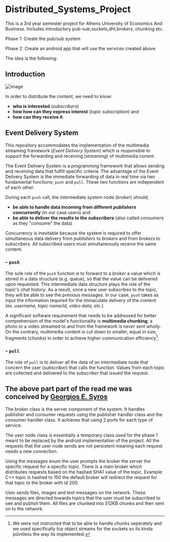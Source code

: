 # Distributed_Systems_Project

This is a 3rd year semester project for Athens University of Economics And Business. 
Includes introductory pub-sub,sockets,dht,brokers, chunking etc. 



Phase 1: Create the pub/sub system 




Phase 2: Create an android app that will use the services created above.





The idea is the following: 

## Introduction
![image](https://user-images.githubusercontent.com/83087431/163029057-25537434-6e3c-4f19-af4f-2e512d87facd.png)

In order to distribute the content, we need to know: 
- **who is interested** (_subscribers_)
- **how how can they express interest** (_topic subscription_) and
- **how can they receive it**.

## Event Delivery System

This repository accommodates the implementation of the multimedia streaming framework (_Event Delivery System_) which is responsible to support the forwarding and receiving (_streaming_) of multimedia conent. 

The Event Delivery System is a programming framework that allows sending and receiving data that fulfill specific criteria. The advantage of the Event Delivery System is the immediate forwarding of data in real time via two fundamental functions; `push` and `pull`. These two functions are independent of each other. 

During each `push` call, the intermediate system node (_broker_) should;
- **be able to handle data incoming from different _publishers_ concurrently** (in our case users) and
- **be able to deliver the results to the _subscribers_** (also called _consumers_ as they "consume" the data)

Concurrency is inevitable because the system is required to offer simultaneous data delivery from _publishers_ to _brokers_ and from _brokers_ to _subscribers_. All subscribed users must simultaneously receive the same content.

### - `push`

The sole role of the `push` function is to forward to a _broker_ a value which is stored in a data structure (e.g. queue), so that the value can be delivered upon requested. This intermediate data structure plays the role of the topic's _chat history_. As a result, once a new user subscribes to the topic, they will be able to see the previous messages. In our case, `push` takes as input the information required for the immaculate delivery of the content (ex. _username, topic name/id, video data, etc._). 

A significant software requirement that needs to be addressed for better comprehension of the model's functionality is **multimedia chunking**; a photo or a video streamed to and from the framework is *never sent wholly*. On the contrary, multimedia content is cut down to smaller, equal in size, fragments (_chunks_) in order to achieve higher communication efficiency[^1].

### - `pull`

The role of `pull` is to deliver all the data of an intermediate node that concern the user (_subscriber_) that calls the function. Values from each topic are collected and delivered to the _subscriber_ that issued the request. 

## The above part part of the read me was conceived by [Georgios E. Syros](https://github.com/gsiros "Georgios E. Syros")

The broker class is the server component of the system. It handles publisher and consumer requests using the publisher handler class and the consumer handler class. It achieves that using 2 ports for each type of service. 


The user node class is essentially a temporary class used for the phase 1 meant to be replaced by the android implementation of the project. All the requests that the user node sends are not persistent meaning each request needs a new connection. 



Using the messages enum the user prompts the broker the server the specific request for a specific topic. There is a main broker which distributes requests based on the hashed SHA1 value of the topic. Example: C++ topic is hashed to 150 the default broker will redirect the request for that topic to the broker with id 200. 




User sends files, images and text messages on the network. These messages are directed towards topics that the user must be subscribed to see and publish them. All files are chunked into 512KB chunks and then sent on to the network. 


[^1]: We were not instructed that to be able to handle chunks seperately and we used specifically tcp object streams for the sockets so its kinda pointless the way its implemented. 









